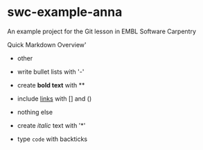 # swc-example-anna
An example project for the Git lesson in EMBL Software Carpentry

Quick Markdown Overview'

- other
- write bullet lists with '-'

- create **bold text** with **
- include [links](https://embl.de) with [] and ()
- nothing else
- create *italic* text with '*'
- type `code` with backticks
